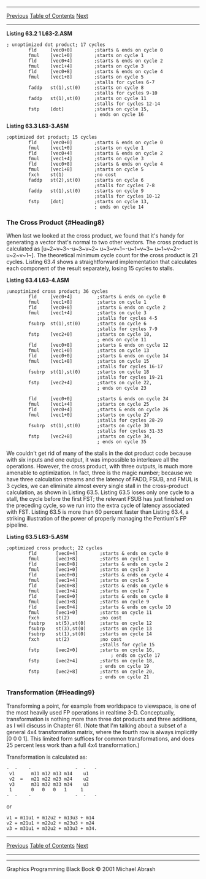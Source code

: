   ------------------------ --------------------------------- --------------------
  [Previous](63-02.html)   [Table of Contents](index.html)   [Next](63-04.html)
  ------------------------ --------------------------------- --------------------

**Listing 63.2 1 L63-2.ASM**

    ; unoptimized dot product; 17 cycles
            fld     [vec0+0]        ;starts & ends on cycle 0
            fmul    [vec1+0]        ;starts on cycle 1
            fld     [vec0+4]        ;starts & ends on cycle 2
            fmul    [vec1+4]        ;starts on cycle 3
            fld     [vec0+8]        ;starts & ends on cycle 4
            fmul    [vec1+8]        ;starts on cycle 5
                                    ;stalls for cycles 6-7
            faddp   st(1),st(0)     ;starts on cycle 8
                                    ;stalls for cycles 9-10
            faddp   st(1),st(0)     ;starts on cycle 11
                                    ;stalls for cycles 12-14
            fstp    [dot]           ;starts on cycle 15,
                                    ; ends on cycle 16

**Listing 63.3 L63-3.ASM**

    ;optimized dot product; 15 cycles
            fld     [vec0+0]        ;starts & ends on cycle 0
            fmul    [vec1+0]        ;starts on cycle 1
            fld     [vec0+4]        ;starts & ends on cycle 2
            fmul    [vec1+4]        ;starts on cycle 3
            fld     [vec0+8]        ;starts & ends on cycle 4
            fmul    [vec1+8]        ;starts on cycle 5
            fxch    st(1)           ;no cost
            faddp   st(2),st(0)     ;starts on cycle 6
                                    ;stalls for cycles 7-8
            faddp   st(1),st(0)     ;starts on cycle 9
                                    ;stalls for cycles 10-12
            fstp    [dot]           ;starts on cycle 13,
                                    ; ends on cycle 14

### The Cross Product {#Heading8}

When last we looked at the cross product, we found that it's handy for
generating a vector that's normal to two other vectors. The cross
product is calculated as [u~2~v~3~-u~3~v~2~ u~3~v~1~-u~1~v~3~
u~1~v~2~-u~2~v~1~]. The theoretical minimum cycle count for the cross
product is 21 cycles. Listing 63.4 shows a straightforward
implementation that calculates each component of the result separately,
losing 15 cycles to stalls.

**Listing 63.4 L63-4.ASM**

    ;unoptimized cross product; 36 cycles
            fld     [vec0+4]         ;starts & ends on cycle 0
            fmul    [vec1+8]         ;starts on cycle 1
            fld     [vec0+8]         ;starts & ends on cycle 2
            fmul    [vec1+4]         ;starts on cycle 3
                                     ;stalls for cycles 4-5
            fsubrp  st(1),st(0)      ;starts on cycle 6
                                     ;stalls for cycles 7-9
            fstp    [vec2+0]         ;starts on cycle 10,
                                     ; ends on cycle 11
            fld     [vec0+8]         ;starts & ends on cycle 12
            fmul    [vec1+0]         ;starts on cycle 13
            fld     [vec0+0]         ;starts & ends on cycle 14
            fmul    [vec1+8]         ;starts on cycle 15
                                     ;stalls for cycles 16-17
            fsubrp  st(1),st(0)      ;starts on cycle 18
                                     ;stalls for cycles 19-21
            fstp    [vec2+4]         ;starts on cycle 22,
                                     ; ends on cycle 23

            fld     [vec0+0]         ;starts & ends on cycle 24
            fmul    [vec1+4]         ;starts on cycle 25
            fld     [vec0+4]         ;starts & ends on cycle 26
            fmul    [vec1+0]         ;starts on cycle 27
                                     ;stalls for cycles 28-29
            fsubrp  st(1),st(0)      ;starts on cycle 30
                                     ;stalls for cycles 31-33
            fstp    [vec2+8]         ;starts on cycle 34,
                                     ; ends on cycle 35

We couldn't get rid of many of the stalls in the dot product code
because with six inputs and one output, it was impossible to interleave
all the operations. However, the cross product, with three outputs, is
much more amenable to optimization. In fact, three is the magic number;
because we have three calculation streams and the latency of FADD, FSUB,
and FMUL is 3 cycles, we can eliminate almost every single stall in the
cross-product calculation, as shown in Listing 63.5. Listing 63.5 loses
only one cycle to a stall, the cycle before the first FST; the relevant
FSUB has just finished on the preceding cycle, so we run into the extra
cycle of latency associated with FST. Listing 63.5 is more than 60
percent faster than Listing 63.4, a striking illustration of the power
of properly managing the Pentium's FP pipeline.

**Listing 63.5 L63-5.ASM**

    ;optimized cross product; 22 cycles
            fld       [vec0+4]        ;starts & ends on cycle 0
            fmul      [vec1+8]        ;starts on cycle 1
            fld       [vec0+8]        ;starts & ends on cycle 2
            fmul      [vec1+0]        ;starts on cycle 3
            fld       [vec0+0]        ;starts & ends on cycle 4
            fmul      [vec1+4]        ;starts on cycle 5
            fld       [vec0+8]        ;starts & ends on cycle 6
            fmul      [vec1+4]        ;starts on cycle 7
            fld       [vec0+0]        ;starts & ends on cycle 8
            fmul      [vec1+8]        ;starts on cycle 9
            fld       [vec0+4]        ;starts & ends on cycle 10
            fmul      [vec1+0]        ;starts on cycle 11
            fxch      st(2)           ;no cost
            fsubrp    st(5),st(0)     ;starts on cycle 12
            fsubrp    st(3),st(0)     ;starts on cycle 13
            fsubrp    st(1),st(0)     ;starts on cycle 14
            fxch      st(2)           ;no cost
                                      ;stalls for cycle 15
            fstp      [vec2+0]        ;starts on cycle 16,
                                          ; ends on cycle 17
            fstp      [vec2+4]        ;starts on cycle 18,
                                      ; ends on cycle 19
            fstp      [vec2+8]        ;starts on cycle 20,
                                      ; ends on cycle 21

### Transformation {#Heading9}

Transforming a point, for example from worldspace to viewspace, is one
of the most heavily used FP operations in realtime 3-D. Conceptually,
transformation is nothing more than three dot products and three
additions, as I will discuss in Chapter 61. (Note that I'm talking about
a subset of a general 4x4 transformation matrix, where the fourth row is
always implicitly [0 0 0 1]. This limited form suffices for common
transformations, and does 25 percent less work than a full 4x4
transformation.)

Transformation is calculated as:

    -  -    -                -  -   -
     v1      m11 m12 m13 m14    u1
     v2  =   m21 m22 m23 m24    u2
     v3      m31 m32 m33 m34    u3
     1       0   0   0   1     1
    -  -    -                -  -   -

or

    v1 = m11u1 + m12u2 + m13u3 + m14
    v2 = m21u1 + m22u2 + m23u3 + m24
    v3 = m31u1 + m32u2 + m33u3 + m34.

  ------------------------ --------------------------------- --------------------
  [Previous](63-02.html)   [Table of Contents](index.html)   [Next](63-04.html)
  ------------------------ --------------------------------- --------------------

* * * * *

Graphics Programming Black Book © 2001 Michael Abrash
